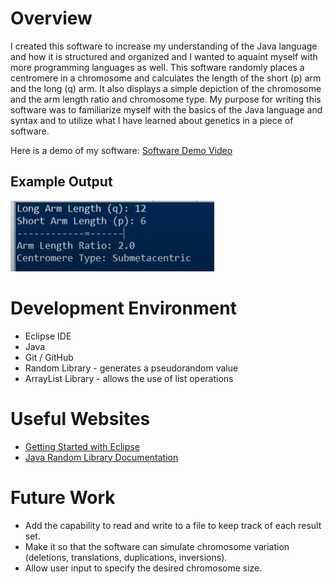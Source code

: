 # Overview

I created this software to increase my understanding of the Java language and how it is structured and organized and I wanted to aquaint myself with more programming languages as well. This software randomly places a centromere in a chromosome and calculates the length of the short (p) arm and the long (q) arm. It also displays a simple depiction of the chromosome and the arm length ratio and chromosome type. My purpose for writing this software was to familiarize myself with the basics of the Java language and syntax and to utilize what I have learned about genetics in a piece of software. 

Here is a demo of my software: [Software Demo Video](https://youtu.be/W_D2bo7poCg)

## Example Output
![Example of a submetacentric centromere](example.jpg)

# Development Environment

* Eclipse IDE
* Java
* Git / GitHub
* Random Library - generates a pseudorandom value
* ArrayList Library - allows the use of list operations

# Useful Websites

* [Getting Started with Eclipse](https://www.eclipse.org/getting_started/)
* [Java Random Library Documentation](https://docs.oracle.com/javase/8/docs/api/java/util/Random.html)

# Future Work

* Add the capability to read and write to a file to keep track of each result set.
* Make it so that the software can simulate chromosome variation (deletions, translations, duplications, inversions).
* Allow user input to specify the desired chromosome size.
